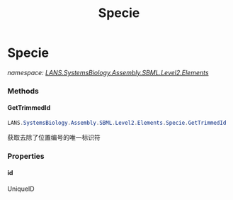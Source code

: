 ﻿---
title: Specie
---

# Specie
_namespace: [LANS.SystemsBiology.Assembly.SBML.Level2.Elements](N-LANS.SystemsBiology.Assembly.SBML.Level2.Elements.html)_





### Methods

#### GetTrimmedId
```csharp
LANS.SystemsBiology.Assembly.SBML.Level2.Elements.Specie.GetTrimmedId
```
获取去除了位置编号的唯一标识符


### Properties

#### id
UniqueID
